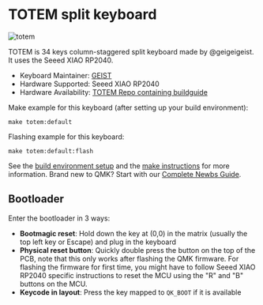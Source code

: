 # TOTEM split keyboard

![totem](https://imgur.com/a/9GmHxAt)

TOTEM is 34 keys column-staggered split keyboard made by @geigeigeist. 
It uses the Seeed XIAO RP2040.

* Keyboard Maintainer: [GEIST](https://github.com/GEIGEIGEIST)
* Hardware Supported: Seeed XIAO RP2040
* Hardware Availability: [TOTEM Repo containing buildguide](https://github.com/GEIGEIGEIST/TOTEM)

Make example for this keyboard (after setting up your build environment):

    make totem:default

Flashing example for this keyboard:

    make totem:default:flash

See the [build environment setup](https://docs.qmk.fm/#/getting_started_build_tools) and the [make instructions](https://docs.qmk.fm/#/getting_started_make_guide) for more information. Brand new to QMK? Start with our [Complete Newbs Guide](https://docs.qmk.fm/#/newbs).

## Bootloader

Enter the bootloader in 3 ways:

* **Bootmagic reset**: Hold down the key at (0,0) in the matrix (usually the top left key or Escape) and plug in the keyboard
* **Physical reset button**: Quickly double press the button on the top of the PCB, note that this only works after flashing the QMK firmware. For flashing the firmware for first time, you might have to follow Seeed XIAO RP2040 specific instructions to reset the MCU using the "R" and "B" buttons on the MCU.
* **Keycode in layout**: Press the key mapped to `QK_BOOT` if it is available
